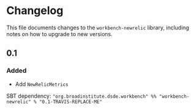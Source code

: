 # Changelog

This file documents changes to the `workbench-newrelic` library, including notes on how to upgrade to new versions.

## 0.1

### Added
- Add `NewRelicMetrics`

SBT dependency: `"org.broadinstitute.dsde.workbench" %% "workbench-newrelic" % "0.1-TRAVIS-REPLACE-ME"`